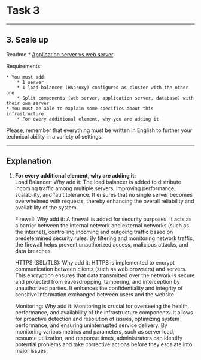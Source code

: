 # Task 3

-----
## 3. Scale up
Readme
	* [Application server vs web server](https://intranet.alxswe.com/rltoken/toFi_SdFHyi2MaELB8ekqw)

Requirements:

	* You must add:
		* 1 server
		* 1 load-balancer (HAproxy) configured as cluster with the other one
		* Split components (web server, application server, database) with their own server
	* You must be able to explain some specifics about this infrastructure:
		* For every additional element, why you are adding it

Please, remember that everything must be written in English to further your technical ability in a variety of settings.

-----
## Explanation
1. **For every additional element, why are adding it:**    
     Load Balancer:
        Why add it: The load balancer is added to distribute incoming traffic among multiple servers, improving performance, scalability, and fault tolerance. It ensures that no single server becomes overwhelmed with requests, thereby enhancing the overall reliability and availability of the system.

    Firewall:
        Why add it: A firewall is added for security purposes. It acts as a barrier between the internal network and external networks (such as the internet), controlling incoming and outgoing traffic based on predetermined security rules. By filtering and monitoring network traffic, the firewall helps prevent unauthorized access, malicious attacks, and data breaches.

    HTTPS (SSL/TLS):
        Why add it: HTTPS is implemented to encrypt communication between clients (such as web browsers) and servers. This encryption ensures that data transmitted over the network is secure and protected from eavesdropping, tampering, and interception by unauthorized parties. It enhances the confidentiality and integrity of sensitive information exchanged between users and the website.

    Monitoring:
        Why add it: Monitoring is crucial for overseeing the health, performance, and availability of the infrastructure components. It allows for proactive detection and resolution of issues, optimizing system performance, and ensuring uninterrupted service delivery. By monitoring various metrics and parameters, such as server load, resource utilization, and response times, administrators can identify potential problems and take corrective actions before they escalate into major issues.